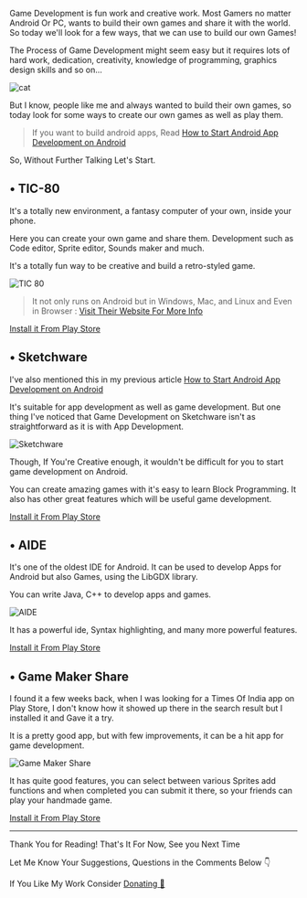 Game Development is fun work and creative work. Most Gamers no matter Android Or PC, wants to build their own games and share it with the world. So today we'll look for a few ways, that we can use to build our own Games!

The Process of Game Development might seem easy but it requires lots of hard work, dedication, creativity, knowledge of programming, graphics design skills and so on...

![cat](https://media1.tenor.com/images/ff787c5e41b7c47a5f4b1d4dcbc76074/tenor.gif?itemid=5947150)

But I know, people like me and always wanted to build their own games, so today look for some ways to create our own games as well as play them.

> If you want to build android apps, Read [How to Start Android App Development on Android](https://palash.tk/Android-AppDev-On-Android)


So, Without Further Talking Let's Start.

## • TIC-80

It's a totally new environment, a fantasy computer of your own, inside your phone.

Here you can create your own game and share them. Development such as Code editor, Sprite editor, Sounds maker and much.

It's a totally fun way to be creative and build a retro-styled game.

![TIC 80](https://user-images.githubusercontent.com/1101448/29687467-3ddc432e-8925-11e7-8156-5cec3700cc04.gif)

> It not only runs on Android but in Windows, Mac, and Linux and Even in Browser : [Visit Their Website For More Info](https://tic.computer/)

[Install it From Play Store](https://play.google.com/store/apps/details?id=com.nesbox.tic)

## • Sketchware

I've also mentioned this in my previous article [How to Start Android App Development on Android](https://palash.tk/Android-AppDev-On-Android)

It's suitable for app development as well as game development. But one thing I've noticed that Game Development on Sketchware isn't as straightforward as it is with App Development.

![Sketchware](http://sketchware.io/images/merged1.5x.gif)

Though, If You're Creative enough, it wouldn't be difficult for you to start game development on Android.

You can create amazing games with it's easy to learn Block Programming. It also has other great features which will be useful game development.

[Install it From Play Store](https://play.google.com/store/apps/details?id=com.besome.sketch)


## • AIDE

It's one of the oldest IDE for Android. It can be used to develop Apps for Android but also Games, using the LibGDX library.

You can write Java, C++ to develop apps and games.

![AIDE](http://www.android-ide.com/img/aide-devices.png)

It has a powerful ide, Syntax highlighting, and many more powerful features.

[Install it From Play Store](https://play.google.com/store/apps/details?id=com.aide.ui)

## • Game Maker Share

I found it a few weeks back, when I was looking for a Times Of India app on Play Store, I don't know how it showed up there in the search result but I installed it and Gave it a try.

It is a pretty good app, but with few improvements, it can be a hit app for game development.

![Game Maker Share](https://cdn.apk-cloud.com/detail/screenshot/jyztf4sP_ondAjaeSKbXQSCvbgP8WxJbldwOoEmbhwVJQdx2CePsZH18A8oAvs4BOcM=h900.png)

It has quite good features, you can select between various Sprites add functions and when completed you can submit it there, so your friends can play your handmade game.

[Install it From Play Store](https://play.google.com/store/apps/details?id=com.vejaqui.gamemakersharefree)


---
Thank You for Reading!
That's It For Now, See you Next Time

Let Me Know Your Suggestions, Questions in the Comments Below 👇

If You Like My Work Consider [Donating 🌱](https://palash.tk/donate)
